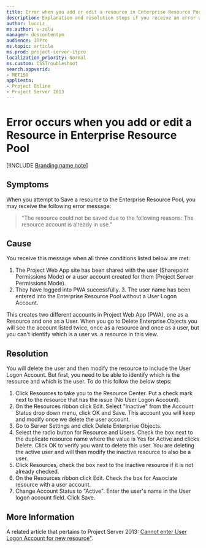 ```yaml
---
title: Error when you add or edit a resource in Enterprise Resource Pool
description: Explanation and resolution steps if you receive an error when you attempt to Add or Edit a resource in Project Enterprise Resource Pool.
author: lucciz
ms.author: v-zolu
manager: dcscontentpm
audience: ITPro 
ms.topic: article 
ms.prod: project-server-itpro
localization_priority: Normal
ms.custom: CSSTroubleshoot
search.appverid: 
- MET150
appliesto:
- Project Online
- Project Server 2013
---
```


# Error occurs when you add or edit a Resource in Enterprise Resource Pool

[!INCLUDE [Branding name note](../../../includes/branding-name-note.md)]

## Symptoms

When you attempt to Save a resource to the Enterprise Resource Pool, you may receive the following error message:

> "The resource could not be saved due to the following reasons: The resource account is already in use."

## Cause

You receive this message when all three conditions listed below are met:

1. The Project Web App site has been shared with the user (Sharepoint Permissions Mode) or a user account created for them (Project Server Permissions Mode).
2. They have logged into PWA successfully. 
3. The user name has been entered into the Enterprise Resource Pool without a User Logon Account.

This creates two different accounts in Project Web App (PWA), one as a Resource and one as a User. When you go to Delete Enterprise Objects you will see the account listed twice, once as a resource and once as a user, but you can't identify which is a user vs. a resource in this view.

## Resolution

You will delete the user and then modify the resource to include the User Logon Account. But first, you need to be able to identify which is the resource and which is the user. To do this follow the below steps:

1. Click Resources to take you to the Resource Center. Put a check mark next to the resource that has the issue (No User Logon Account).    
2. On the Resources ribbon click Edit. Select "Inactive" from the Account Status drop down menu, click OK and Save. This account you will keep and modify once we delete the user account.   
3. Go to Server Settings and click Delete Enterprise Objects.   
4. Select the radio button for Resource and Users. Check the box next to the duplicate resource name where the value is Yes for Active and clicks Delete. Click OK to verify you want to delete this user. You are deleting the active user and will then modify the inactive resource to also be a user.   
5. Click Resources, check the box next to the inactive resource if it is not already checked.    
6. On the Resources ribbon click Edit. Check the box for Associate resource with a user account.    
7. Change Account Status to "Active". Enter the user's name in the User logon account field. Click Save.    

## More Information

A related article that pertains to Project Server 2013: [Cannot enter User Logon Account for new resource"](https://support.microsoft.com/help/2816252).

